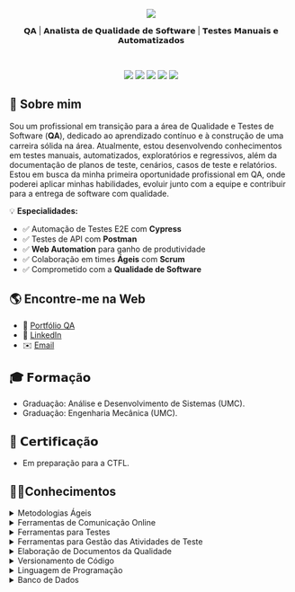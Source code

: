 <div align="center">   
  <p id="title">
   <img src="https://readme-typing-svg.demolab.com?font=Fira+Code&pause=1000&width=435&lines=Ol%C3%A1%2C+eu+sou+Felipe+Siqueira."/>
  </p>
  <p id="subtitle">
    𝗤𝗔 | 𝗔𝗻𝗮𝗹𝗶𝘀𝘁𝗮 𝗱𝗲 𝗤𝘂𝗮𝗹𝗶𝗱𝗮𝗱𝗲 𝗱𝗲 𝗦𝗼𝗳𝘁𝘄𝗮𝗿𝗲 | 𝗧𝗲𝘀𝘁𝗲𝘀 𝗠𝗮𝗻𝘂𝗮𝗶𝘀 𝗲 𝗔𝘂𝘁𝗼𝗺𝗮𝘁𝗶𝘇𝗮𝗱𝗼𝘀
  </p>    
  <br>
</div>

<p align="center">
  <img src="https://img.shields.io/badge/Cypress-17202C?style=for-the-badge&logo=cypress&logoColor=white"/>
  <img src="https://img.shields.io/badge/Postman-FF6C37?style=for-the-badge&logo=postman&logoColor=white"/>
  <img src="https://img.shields.io/badge/Web-Automation-blue?style=for-the-badge"/>
  <img src="https://img.shields.io/badge/Scrum-6DB33F?style=for-the-badge&logo=azuredevops&logoColor=white"/>
  <img src="https://img.shields.io/badge/Agile-FF007F?style=for-the-badge&logo=agile&logoColor=white"/>
</p>

## 👋 Sobre mim
  Sou um profissional em transição para a área de Qualidade e Testes de Software (𝐐𝐀), dedicado ao aprendizado contínuo e à construção de uma carreira sólida na área. Atualmente, estou desenvolvendo conhecimentos em testes manuais, automatizados, exploratórios e regressivos, além da documentação de planos de teste, cenários, casos de teste e relatórios. Estou em busca da minha primeira oportunidade profissional em QA, onde poderei aplicar minhas habilidades, evoluir junto com a equipe e contribuir para a entrega de software com qualidade.

  💡 **Especialidades:**
- ✅ Automação de Testes E2E com **Cypress**
- ✅ Testes de API com **Postman**
- ✅ **Web Automation** para ganho de produtividade
- ✅ Colaboração em times **Ágeis** com **Scrum**
- ✅ Comprometido com a **Qualidade de Software**


## 🌎 Encontre-me na Web
- 🐞 [Portfólio QA](https://github.com/felip3sp/QAdoZero)
- 💼 [LinkedIn](https://www.linkedin.com/in/felip3siqueira/)
- ✉️ [Email](felip3sp@hotmail.com)

 
## 🎓 𝗙𝗼𝗿𝗺𝗮çã𝗼
  - Graduação: Análise e Desenvolvimento de Sistemas (UMC).
  - Graduação: Engenharia Mecânica (UMC).


## 📝 𝗖𝗲𝗿𝘁𝗶𝗳𝗶𝗰𝗮çã𝗼
  - Em preparação para a CTFL.


## 👨‍💻Conhecimentos

<details>
  <summary>Metodologias Ágeis</summary>

  - Kanban
  - Scrum
</details>

<details>
  <summary>Ferramentas de Comunicação Online</summary>

  - Microsoft Teams
  - Google Meet
  - Zoom
</details>

<details>
  <summary>Ferramentas para Testes</summary>

  - Cypress (em estudo)
  - Postman (em estudo)
</details>

<details>
  <summary>Ferramentas para Gestão das Atividades de Teste</summary>

  - Trello
  - Jira
</details>

<details>
  <summary>Elaboração de Documentos da Qualidade</summary>

  - Plano de Testes
  - Cenários e Casos de Teste
  - Relatório de Bugs
  - Resultados dos Testes
</details>

<details>
  <summary>Versionamento de Código</summary>

  - Noções básicas em comandos GIT (git add, git commit, git push, git status, git diff, git branch)
  - Github
  - Gitlab
</details>

<details>
  <summary>Linguagem de Programação</summary>

  - Java
</details>

<details>
  <summary>Banco de Dados</summary>

  - Noções básicas nos comandos SQL para geração de massas de dados para testes
  - Uso da ferramenta DBeaver para acesso aos bancos de dados (SQL, MySQL ou Postgress)
</details>

<br>
